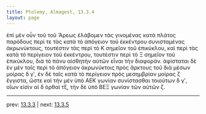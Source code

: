 ```yaml
---
title: Ptolemy, Almagest, 13.3.4
layout: page
---
```


ἐπὶ μὲν οὖν τοῦ τοῦ Ἄρεως ἐλάβομεν τὰς γινομένας κατὰ πλάτος παρόδους περί τε τὰς κατὰ τὸ ἀπόγειον τοῦ ἐκκέντρου συνισταμένας ἀκρωνύκτους, τουτέστιν τὰς περὶ τὸ Κ σημεῖον τοῦ ἐπικύκλου, καὶ περὶ τὰς κατὰ τὸ περίγειον τοῦ ἐκκέντρου, τουτέστιν περὶ τὸ Ξ σημεῖον τοῦ ἐπικύκλου, διὰ τὸ πάνυ αἰσθητὴν αὐτῶν εἶναι τὴν διαφοράν. ἀφίσταται δὲ ἐν μὲν ταῖς περὶ τὸ ἀπόγειον ἀκρωνύκτοις πρὸς ἄρκτους τοῦ διὰ μέσων μοίρας δ γʹ, ἐν δὲ ταῖς κατὰ τὸ περίγειον πρὸς μεσημβρίαν μοίρας ζ ἔγγιστα, ὥστε καὶ τὴν μὲν ὑπὸ ΑΕΚ γωνίαν συνίστασθαι τοιούτων δ γʹ, οἵων εἰσὶν αἱ δ ὀρθαὶ τξ, τὴν δὲ ὑπὸ ΒΕΞ γωνίαν τῶν αὐτῶν ζ. 

---

prev: [13.3.3](../13.3.3/) | next: [13.3.5](../13.3.5/)


